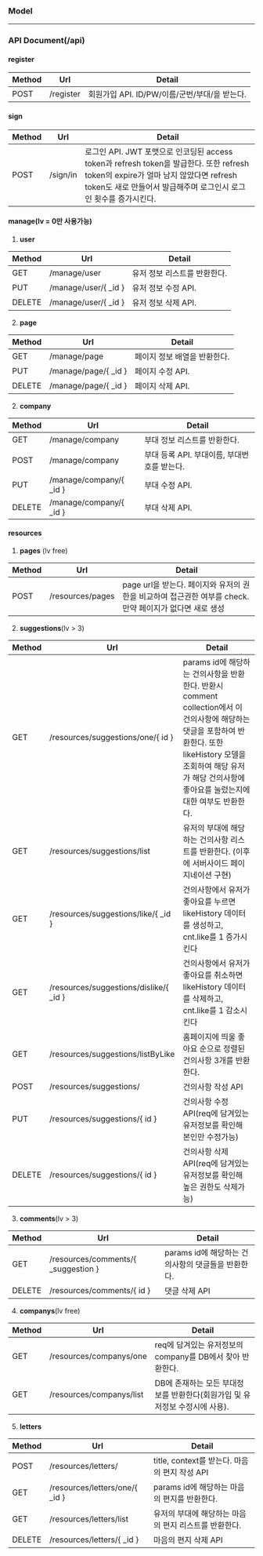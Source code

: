 ### Model

---
### API Document(/api)

#### register

Method | Url | Detail
---- | ---- | ----
POST | /register | 회원가입 API. ID/PW/이름/군번/부대/을 받는다.

#### sign

Method | Url | Detail
---- | ---- | ----
 POST | /sign/in | 로그인 API. JWT 포맷으로 인코딩된 access token과 refresh token을 발급한다. 또한 refresh token의 expire가 얼마 남지 않았다면 refresh token도 새로 만들어서 발급해주며 로그인시 로그인 횟수를 증가시킨다.

#### manage(lv = 0만 사용가능)

1. **user**

Method | Url | Detail
---- | ---- | ----
 GET | /manage/user | 유저 정보 리스트를 반환한다.
 PUT | /manage/user/{ _id } | 유저 정보 수정 API.
 DELETE | /manage/user/{ _id } | 유저 정보 삭제 API.

2. **page**

Method | Url | Detail
---- | ---- | ----
GET | /manage/page | 페이지 정보 배열을 반환한다.
PUT | /manage/page/{ _id } | 페이지 수정 API.
DELETE | /manage/page/{ _id } | 페이지 삭제 API.

2. **company**

Method | Url | Detail
---- | ---- | ----
GET | /manage/company | 부대 정보 리스트를 반환한다.
POST | /manage/company | 부대 등록 API. 부대이름, 부대번호를 받는다.
PUT | /manage/company/{ _id } | 부대 수정 API.
DELETE | /manage/company/{ _id } | 부대 삭제 API.

#### resources

1. **pages** (lv free)

Method | Url | Detail
---- | ---- | ----
POST | /resources/pages | page url을 받는다. 페이지와 유저의 권한을 비교하여 접근권한 여부를 check. 만약 페이지가 없다면 새로 생성

2. **suggestions**(lv > 3)

Method | Url | Detail
---- | ---- | ----
GET | /resources/suggestions/one/{ id } | params id에 해당하는 건의사항을 반환한다. 반환시 comment collection에서 이 건의사항에 해당하는 댓글을 포함하여 반환한다. 또한 likeHistory 모델을 조회하여 해당 유저가 해당 건의사항에 좋아요를 눌렀는지에 대한 여부도 반환한다.
GET | /resources/suggestions/list | 유저의 부대에 해당하는 건의사항 리스트를 반환한다. (이후에 서버사이드 페이지네이션 구현)
GET | /resources/suggestions/like/{ _id } | 건의사항에서 유저가 좋아요를 누르면 likeHistory 데이터를 생성하고, cnt.like를 1 증가시킨다
GET | /resources/suggestions/dislike/{ _id } | 건의사항에서 유저가 좋아요를 취소하면 likeHistory 데이터를 삭제하고, cnt.like를 1 감소시킨다
GET | /resources/suggestions/listByLike | 홈페이지에 띄울 좋아요 순으로 정렬된 건의사항 3개를 반환한다.
POST | /resources/suggestions/ | 건의사항 작성 API
PUT | /resources/suggestions/{ id } | 건의사항 수정 API(req에 담겨있는 유저정보를 확인해 본인만 수정가능)
DELETE | /resources/suggestions/{ id } | 건의사항 삭제 API(req에 담겨있는 유저정보를 확인해 높은 권한도 삭제가능)


3. **comments**(lv > 3)

Method | Url | Detail
---- | ---- | ----
GET | /resources/comments/{ _suggestion } | params id에 해당하는 건의사항의 댓글들을 반환한다.
DELETE | /resources/comments/{ id } | 댓글 삭제 API

4. **companys**(lv free)

Method | Url | Detail
---- | ---- | ----
GET | /resources/companys/one | req에 담겨있는 유저정보의 company를 DB에서 찾아 반환한다.
GET | /resources/companys/list | DB에 존재하는 모든 부대정보를 반환한다(회원가입 및 유저정보 수정시에 사용).

5. **letters**

Method | Url | Detail
---- | ---- | ----
POST | /resources/letters/ | title, context를 받는다. 마음의 편지 작성 API
GET | /resources/letters/one/{ _id } | params id에 해당하는 마음의 편지를 반환한다.
GET | /resources/letters/list | 유저의 부대에 해당하는 마음의 편지 리스트를 반환한다.
DELETE | /resources/letters/{ _id } | 마음의 편지 삭제 API


